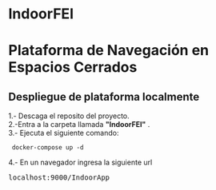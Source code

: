 # IndoorFEI

# Plataforma de Navegación en Espacios Cerrados #

## Despliegue de plataforma localmente ##

1.- Descaga el reposito del proyecto.
<br/> 
2.-Entra a la carpeta llamada <b>"IndoorFEI"</b> .
<br/>
3.- Ejecuta el siguiente comando: <pre><code> docker-compose up -d </pre></code>

 4.- En un navegador ingresa la siguiente url <pre> localhost:9000/IndoorApp <code>





